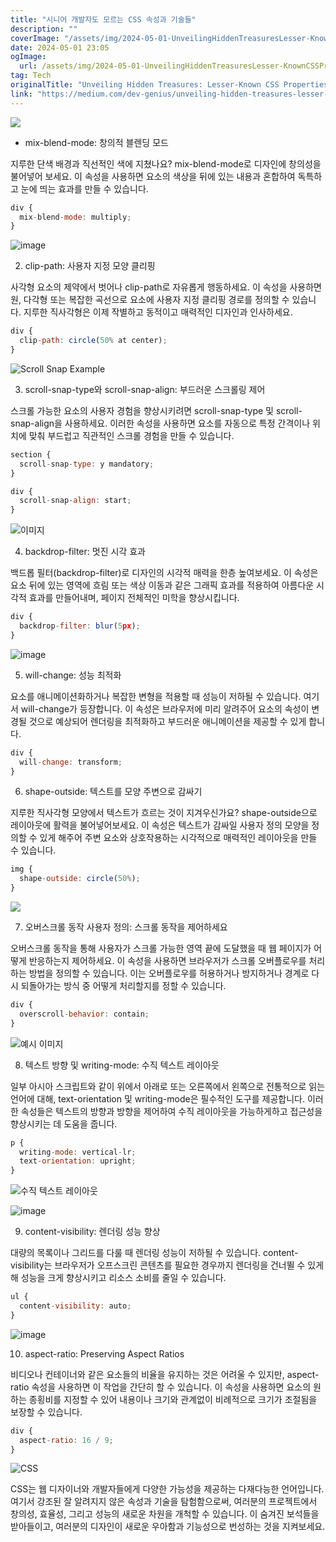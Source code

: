 ```yaml
---
title: "시니어 개발자도 모르는 CSS 속성과 기술들"
description: ""
coverImage: "/assets/img/2024-05-01-UnveilingHiddenTreasuresLesser-KnownCSSPropertiesandTechniques_0.png"
date: 2024-05-01 23:05
ogImage: 
  url: /assets/img/2024-05-01-UnveilingHiddenTreasuresLesser-KnownCSSPropertiesandTechniques_0.png
tag: Tech
originalTitle: "Unveiling Hidden Treasures: Lesser-Known CSS Properties and Techniques"
link: "https://medium.com/dev-genius/unveiling-hidden-treasures-lesser-known-css-properties-and-techniques-1d92716a5ce2"
---
```



<img src="/assets/img/2024-05-01-UnveilingHiddenTreasuresLesser-KnownCSSPropertiesandTechniques_0.png" />

- mix-blend-mode: 창의적 블렌딩 모드

지루한 단색 배경과 직선적인 색에 지쳤나요? mix-blend-mode로 디자인에 창의성을 불어넣어 보세요. 이 속성을 사용하면 요소의 색상을 뒤에 있는 내용과 혼합하여 독특하고 눈에 띄는 효과를 만들 수 있습니다.

```js
div {
  mix-blend-mode: multiply;
}
```

<div class="content-ad"></div>

![image](https://miro.medium.com/v2/resize:fit:1400/1*2PbamXURjubWXJKy1oSWlg.gif)

2. clip-path: 사용자 지정 모양 클리핑

사각형 요소의 제약에서 벗어나 clip-path로 자유롭게 행동하세요. 이 속성을 사용하면 원, 다각형 또는 복잡한 곡선으로 요소에 사용자 지정 클리핑 경로를 정의할 수 있습니다. 지루한 직사각형은 이제 작별하고 동적이고 매력적인 디자인과 인사하세요.

```js
div {
  clip-path: circle(50% at center);
}
```

<div class="content-ad"></div>

![Scroll Snap Example](https://miro.medium.com/v2/resize:fit:1212/1*_S39ZNCxYi2eOIh66HTmKg.gif)

3. scroll-snap-type와 scroll-snap-align: 부드러운 스크롤링 제어

스크롤 가능한 요소의 사용자 경험을 향상시키려면 scroll-snap-type 및 scroll-snap-align을 사용하세요. 이러한 속성을 사용하면 요소를 자동으로 특정 간격이나 위치에 맞춰 부드럽고 직관적인 스크롤 경험을 만들 수 있습니다.

```js
section {
  scroll-snap-type: y mandatory;
}

div {
  scroll-snap-align: start;
}
```

<div class="content-ad"></div>

![이미지](https://miro.medium.com/v2/resize:fit:900/1*nt6BatwGw0hctcRxLiAi_Q.gif)

4. backdrop-filter: 멋진 시각 효과

백드롭 필터(backdrop-filter)로 디자인의 시각적 매력을 한층 높여보세요. 이 속성은 요소 뒤에 있는 영역에 흐림 또는 색상 이동과 같은 그래픽 효과를 적용하여 아름다운 시각적 효과를 만들어내며, 페이지 전체적인 미학을 향상시킵니다.

```js
div {
  backdrop-filter: blur(5px);
}
```

<div class="content-ad"></div>

![image](https://miro.medium.com/v2/resize:fit:1400/1*fn8-zI7MWHBHw73F8P0fBg.gif)

5. will-change: 성능 최적화

요소를 애니메이션화하거나 복잡한 변형을 적용할 때 성능이 저하될 수 있습니다. 여기서 will-change가 등장합니다. 이 속성은 브라우저에 미리 알려주어 요소의 속성이 변경될 것으로 예상되어 렌더링을 최적화하고 부드러운 애니메이션을 제공할 수 있게 합니다.

```js
div {
  will-change: transform;
}
```

<div class="content-ad"></div>

6. shape-outside: 텍스트를 모양 주변으로 감싸기

지루한 직사각형 모양에서 텍스트가 흐르는 것이 지겨우신가요? shape-outside으로 레이아웃에 활력을 불어넣어보세요. 이 속성은 텍스트가 감싸일 사용자 정의 모양을 정의할 수 있게 해주어 주변 요소와 상호작용하는 시각적으로 매력적인 레이아웃을 만들 수 있습니다.

```js
img {
  shape-outside: circle(50%);
}
```

<img src="https://miro.medium.com/v2/resize:fit:1304/1*C5njQ4Z4M216a5M_OEygPA.gif" />

<div class="content-ad"></div>

7. 오버스크롤 동작 사용자 정의: 스크롤 동작을 제어하세요

오버스크롤 동작을 통해 사용자가 스크롤 가능한 영역 끝에 도달했을 때 웹 페이지가 어떻게 반응하는지 제어하세요. 이 속성을 사용하면 브라우저가 스크롤 오버플로우를 처리하는 방법을 정의할 수 있습니다. 이는 오버플로우를 허용하거나 방지하거나 경계로 다시 되돌아가는 방식 중 어떻게 처리할지를 정할 수 있습니다.

```js
div {
  overscroll-behavior: contain;
}
```

![예시 이미지](https://miro.medium.com/v2/resize:fit:784/1*K_A4_GW4p9mkJzmU_YBUbg.gif)

<div class="content-ad"></div>

8. 텍스트 방향 및 writing-mode: 수직 텍스트 레이아웃

일부 아시아 스크립트와 같이 위에서 아래로 또는 오른쪽에서 왼쪽으로 전통적으로 읽는 언어에 대해, text-orientation 및 writing-mode은 필수적인 도구를 제공합니다. 이러한 속성들은 텍스트의 방향과 방향을 제어하여 수직 레이아웃을 가능하게하고 접근성을 향상시키는 데 도움을 줍니다.

```js
p {
  writing-mode: vertical-lr;
  text-orientation: upright;
}
```

![수직 텍스트 레이아웃](https://miro.medium.com/v2/resize:fit:1400/1*Wz7buEDtszMgOhHrF-tbTg.gif)

<div class="content-ad"></div>


![image](https://miro.medium.com/v2/resize:fit:1400/1*4MPGEuRjtxEsaUJ-FEgOhQ.gif)

9. content-visibility: 렌더링 성능 향상

대량의 목록이나 그리드를 다룰 때 렌더링 성능이 저하될 수 있습니다. content-visibility는 브라우저가 오프스크린 콘텐츠를 필요한 경우까지 렌더링을 건너뛸 수 있게 해 성능을 크게 향상시키고 리소스 소비를 줄일 수 있습니다.

```js
ul {
  content-visibility: auto;
}
``` 

<div class="content-ad"></div>


![image](https://miro.medium.com/v2/resize:fit:1400/1*C2Q223zce9QYqesknQHaNQ.gif)

10. aspect-ratio: Preserving Aspect Ratios

비디오나 컨테이너와 같은 요소들의 비율을 유지하는 것은 어려울 수 있지만, aspect-ratio 속성을 사용하면 이 작업을 간단히 할 수 있습니다. 이 속성을 사용하면 요소의 원하는 종횡비를 지정할 수 있어 내용이나 크기와 관계없이 비례적으로 크기가 조절됨을 보장할 수 있습니다.

```js
div {
  aspect-ratio: 16 / 9;
}
``` 

<div class="content-ad"></div>


![CSS](https://miro.medium.com/v2/resize:fit:1400/1*FTxfXRBfT7sTlZHRG3oolQ.gif)

CSS는 웹 디자이너와 개발자들에게 다양한 가능성을 제공하는 다재다능한 언어입니다. 여기서 강조된 잘 알려지지 않은 속성과 기술을 탐험함으로써, 여러분의 프로젝트에서 창의성, 효율성, 그리고 성능의 새로운 차원을 개척할 수 있습니다. 이 숨겨진 보석들을 받아들이고, 여러분의 디자인이 새로운 우아함과 기능성으로 번성하는 것을 지켜보세요.